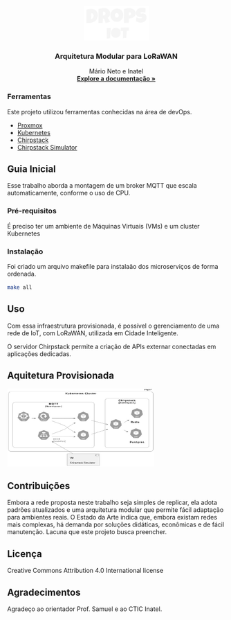 <!-- PROJECT LOGO -->
<br />
<p align="center">
  <a href="http://dropsiot.com.br/">
    <img src="drops.png" alt="Logo" width="150" height="80">
  </a>

  <h3 align="center">Arquitetura Modular para LoRaWAN</h3>

  <p align="center">
    Mário Neto e Inatel
    <br />
    <a href="https://blogiot.com.br"><strong>Explore a documentação »</strong></a>
    <br />
  </p>
</p>

<!-- ABOUT THE PROJECT -->
### Ferramentas
Este projeto utilizou ferramentas conhecidas na área de devOps.
* [Proxmox](https://www.proxmox.com)
* [Kubernetes](https://kubernetes.io)
* [Chirpstack](https://www.chirpstack.io)
* [Chirpstack Simulator](https://github.com/brocaar/chirpstack-simulator)


<!-- GETTING STARTED -->
## Guia Inicial
Esse trabalho aborda a montagem de um broker MQTT que escala automaticamente, conforme o uso de CPU.

### Pré-requisitos

É preciso ter um ambiente de Máquinas Virtuais (VMs) e um cluster Kubernetes

### Instalação

Foi criado um arquivo makefile para instalaão dos microserviços de forma ordenada.
```sh
make all
```

<!-- USAGE EXAMPLES -->
## Uso

Com essa infraestrutura provisionada, é possível o gerenciamento de uma rede de IoT, com LoRaWAN, utilizada em Cidade Inteligente. 

O servidor Chirpstack permite a criação de APIs externar conectadas em aplicações dedicadas.


<!-- ARQUITETURA -->
## Aquitetura Provisionada

<img src="arquitetura.jpeg" alt="Logo" width="340" height="180">

<!-- CONTRIBUTING -->
## Contribuições

Embora a rede proposta neste trabalho seja simples de replicar, ela adota padrões atualizados e uma arquitetura modular que permite fácil adaptação para ambientes reais. O Estado da Arte indica que, embora existam redes mais complexas, há demanda por soluções didáticas, econômicas e de fácil manutenção. Lacuna que este projeto busca preencher.


<!-- LICENSE -->
## Licença

 Creative Commons Attribution 4.0 International license


<!-- ACKNOWLEDGEMENTS -->
## Agradecimentos
Agradeço ao orientador Prof. Samuel e ao CTIC Inatel.
